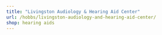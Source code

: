 ```yaml
---
title: "Livingston Audiology & Hearing Aid Center"
url: /hobbs/livingston-audiology-and-hearing-aid-center/
shop: hearing aids
---
```

